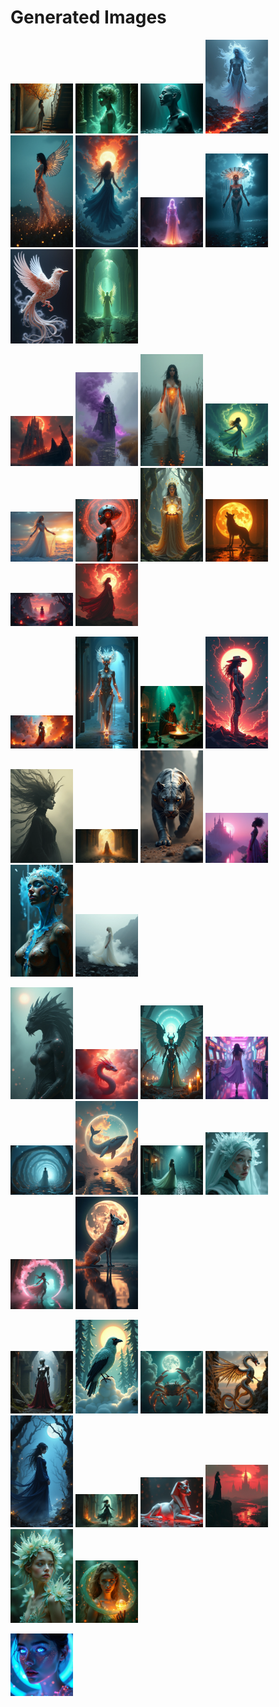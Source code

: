 # Generated Images



<img src="2025_07_03_01.png" width="100"/> <img src="2025_07_03_02.png" width="100"/> <img src="2025_07_03_03.png" width="100"/> <img src="2025_07_03_04.png" width="100"/> <img src="2025_07_03_05.png" width="100"/> <img src="2025_07_03_06.png" width="100"/> <img src="2025_07_03_07.png" width="100"/> <img src="2025_07_03_08.png" width="100"/> <img src="2025_07_03_09.png" width="100"/> <img src="2025_07_03_10.png" width="100"/>

<img src="2025_07_03_11.png" width="100"/> <img src="2025_07_03_12.png" width="100"/> <img src="2025_07_03_13.png" width="100"/> <img src="2025_07_03_14.png" width="100"/> <img src="2025_07_03_15.png" width="100"/> <img src="2025_07_03_16.png" width="100"/> <img src="2025_07_03_17.png" width="100"/> <img src="2025_07_03_18.png" width="100"/> <img src="2025_07_03_19.png" width="100"/> <img src="2025_07_03_20.png" width="100"/>

<img src="2025_07_03_21.png" width="100"/> <img src="2025_07_03_22.png" width="100"/> <img src="2025_07_03_23.png" width="100"/> <img src="2025_07_03_24.png" width="100"/> <img src="2025_07_03_25.png" width="100"/> <img src="2025_07_03_26.png" width="100"/> <img src="2025_07_03_27.png" width="100"/> <img src="2025_07_03_28.png" width="100"/> <img src="2025_07_03_29.png" width="100"/> <img src="2025_07_03_30.png" width="100"/>

<img src="2025_07_03_31.png" width="100"/> <img src="2025_07_03_32.png" width="100"/> <img src="2025_07_03_33.png" width="100"/> <img src="2025_07_03_34.png" width="100"/> <img src="2025_07_03_35.png" width="100"/> <img src="2025_07_03_36.png" width="100"/> <img src="2025_07_03_37.png" width="100"/> <img src="2025_07_03_38.png" width="100"/> <img src="2025_07_03_39.png" width="100"/> <img src="2025_07_03_40.png" width="100"/>

<img src="2025_07_03_41.png" width="100"/> <img src="2025_07_03_42.png" width="100"/> <img src="2025_07_03_43.png" width="100"/> <img src="2025_07_03_44.png" width="100"/> <img src="2025_07_03_45.png" width="100"/> <img src="2025_07_03_46.png" width="100"/> <img src="2025_07_03_47.png" width="100"/> <img src="2025_07_03_48.png" width="100"/> <img src="2025_07_03_49.png" width="100"/> <img src="2025_07_03_50.png" width="100"/>

<img src="2025_07_03_51.png" width="100"/>